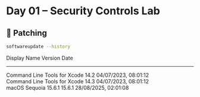 # Day 01 – Security Controls Lab

## 🔹 Patching
```bash
softwareupdate --history

```
Display Name                                       Version    Date                  
------------                                       -------    ----                  
Command Line Tools for Xcode                       14.2       04/07/2023, 08:01:12  
Command Line Tools for Xcode                       14.3       04/07/2023, 08:01:12  
macOS Sequoia 15.6.1                               15.6.1     28/08/2025, 02:01:08  
```